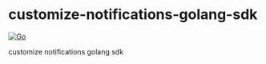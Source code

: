 # customize-notifications-golang-sdk

[![Go](https://github.com/renjunok/customize-notifications-golang-sdk/actions/workflows/ci.yml/badge.svg)](https://github.com/renjunok/customize-notifications-golang-sdk/actions/workflows/ci.yml)

customize notifications golang sdk
